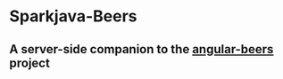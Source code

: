 # Sparkjava-Beers 

## A server-side companion to the [angular-beers](https://github.com/LostInBrittany/angular-beers) project 